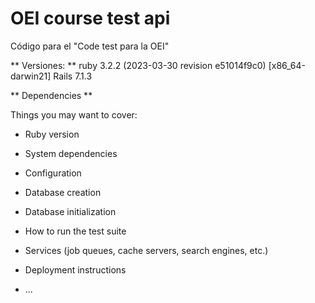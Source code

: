 # OEI course test api

Código para el "Code test para la OEI"

** Versiones: **
ruby 3.2.2 (2023-03-30 revision e51014f9c0) [x86_64-darwin21]
Rails 7.1.3

** Dependencies **





Things you may want to cover:

* Ruby version

* System dependencies

* Configuration

* Database creation

* Database initialization

* How to run the test suite

* Services (job queues, cache servers, search engines, etc.)

* Deployment instructions

* ...
